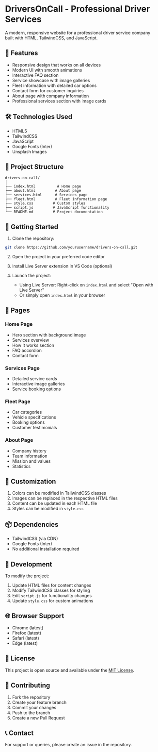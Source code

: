 # DriversOnCall - Professional Driver Services

A modern, responsive website for a professional driver service company built with HTML, TailwindCSS, and JavaScript.

## 🚗 Features

- Responsive design that works on all devices
- Modern UI with smooth animations
- Interactive FAQ section
- Service showcase with image galleries
- Fleet information with detailed car options
- Contact form for customer inquiries
- About page with company information
- Professional services section with image cards

## 🛠️ Technologies Used

- HTML5
- TailwindCSS
- JavaScript
- Google Fonts (Inter)
- Unsplash Images

## 📂 Project Structure

```
drivers-on-call/
│
├── index.html          # Home page
├── about.html         # About page
├── services.html      # Services page
├── fleet.html         # Fleet information page
├── style.css         # Custom styles
├── script.js         # JavaScript functionality
└── README.md         # Project documentation
```

## 🚀 Getting Started

1. Clone the repository:
```bash
git clone https://github.com/yourusername/drivers-on-call.git
```

2. Open the project in your preferred code editor

3. Install Live Server extension in VS Code (optional)

4. Launch the project:
   - Using Live Server: Right-click on `index.html` and select "Open with Live Server"
   - Or simply open `index.html` in your browser

## 📱 Pages

### Home Page
- Hero section with background image
- Services overview
- How it works section
- FAQ accordion
- Contact form

### Services Page
- Detailed service cards
- Interactive image galleries
- Service booking options

### Fleet Page
- Car categories
- Vehicle specifications
- Booking options
- Customer testimonials

### About Page
- Company history
- Team information
- Mission and values
- Statistics

## 🎨 Customization

1. Colors can be modified in TailwindCSS classes
2. Images can be replaced in the respective HTML files
3. Content can be updated in each HTML file
4. Styles can be modified in `style.css`

## 📦 Dependencies

- TailwindCSS (via CDN)
- Google Fonts (Inter)
- No additional installation required

## 🔧 Development

To modify the project:
1. Update HTML files for content changes
2. Modify TailwindCSS classes for styling
3. Edit `script.js` for functionality changes
4. Update `style.css` for custom animations

## 🌐 Browser Support

- Chrome (latest)
- Firefox (latest)
- Safari (latest)
- Edge (latest)

## 📄 License

This project is open source and available under the [MIT License](LICENSE).

## 👥 Contributing

1. Fork the repository
2. Create your feature branch
3. Commit your changes
4. Push to the branch
5. Create a new Pull Request

## 📞 Contact

For support or queries, please create an issue in the repository.
